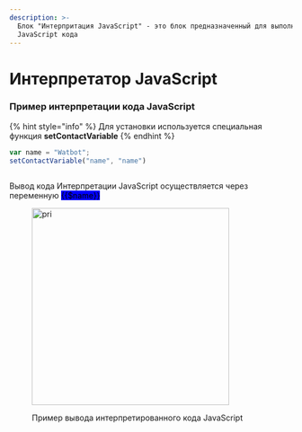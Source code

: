 ```yaml
---
description: >-
  Блок "Интерпритация JavaScript" - это блок предназначенный для выполнения
  JavaScript кода
---
```


# Интерпретатор JavaScript

### **Пример интерпретации кода JavaScript**



{% hint style="info" %}
Для установки используется специальная функция **setContactVariable**
{% endhint %}

```javascript
var name = "Watbot";
setContactVariable("name", "name")
```

<figure><img src="../../../../.gitbook/assets/IMG_1399 (1).PNG" alt=""><figcaption></figcaption></figure>

Вывод кода Интерпретации JavaScript осуществляется через переменную <mark style="background-color:blue;">\{{$name\}}</mark>

<div data-full-width="true">

<figure><img src="../../../../.gitbook/assets/prijs.png" alt="pri" width="351"><figcaption><p>Пример вывода интерпретированного кода JavaScript </p></figcaption></figure>

 

<figure><img src="../../../../.gitbook/assets/prijs.png" alt=""><figcaption></figcaption></figure>

</div>
